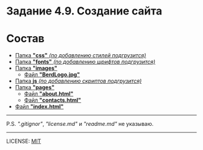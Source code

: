 # Задание 4.9. Создание сайта

# **Состав**

- [Папка **"css"** _(по добавлению стилей подгрузится)_](/css)
- [Папка **"fonts"** _(по добавлению шрифтов подгрузится)_](/fonts)
- [Папка **"images"**](/images)
  - [Файл **"BerdLogo.jpg"**](/images/BerdLogo.jpg)
- [Папка **js** _(по добавлению скриптов подгрузится)_](/js)
- [Папка **"pages"**](/03_add.md)
  - [Файл **"about.html"**](/pages/about.html)
  - [Файл **"contacts.html"**](/pages/contacts.html)
- [Файл **"index.html"**](/04_commit.md)

---

P.S. _".gitignor"_, _"license.md"_ и _"readme.md"_ не указываю.

---

LICENSE: [MIT](/license.md)
